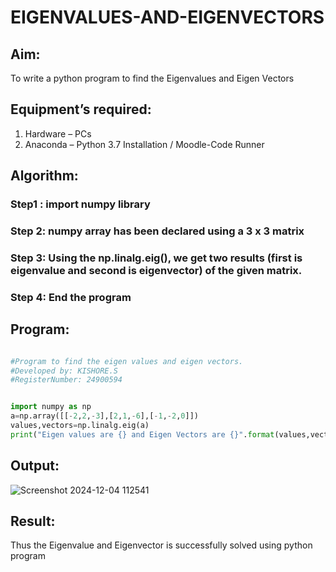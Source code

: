 # EIGENVALUES-AND-EIGENVECTORS

## Aim:
To write a python program to find the Eigenvalues and Eigen Vectors


## Equipment’s required:
1. 	Hardware – PCs
2. 	Anaconda – Python 3.7 Installation / Moodle-Code Runner


## Algorithm:
### Step1 : import numpy library
### Step 2: numpy array has been declared using a 3 x 3 matrix
### Step 3: Using the np.linalg.eig(),  we get two results (first is eigenvalue and second is eigenvector) of the given matrix.
### Step 4: End the program


## Program:

```python

#Program to find the eigen values and eigen vectors.
#Developed by: KISHORE.S
#RegisterNumber: 24900594


import numpy as np
a=np.array([[-2,2,-3],[2,1,-6],[-1,-2,0]])
values,vectors=np.linalg.eig(a)
print("Eigen values are {} and Eigen Vectors are {}".format(values,vectors))

```

## Output:

![Screenshot 2024-12-04 112541](https://github.com/user-attachments/assets/904665ae-8002-4357-b9b1-b4394e6fed0f)

## Result:
Thus the Eigenvalue and Eigenvector is successfully solved using python program
